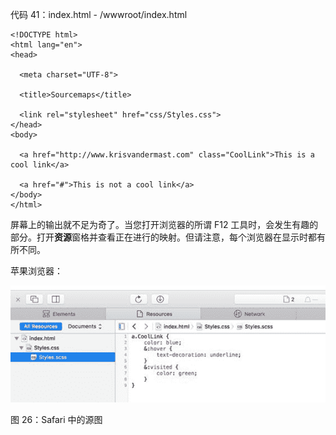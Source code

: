  

代码 41：index.html - /wwwroot/index.html

```
<!DOCTYPE html>
<html lang="en">
<head>

  <meta charset="UTF-8">

  <title>Sourcemaps</title>

  <link rel="stylesheet" href="css/Styles.css">
</head>
<body>

  <a href="http://www.krisvandermast.com" class="CoolLink">This is a cool link</a>

  <a href="#">This is not a cool link</a>
</body>
</html>

```

屏幕上的输出就不足为奇了。当您打开浏览器的所谓 F12 工具时，会发生有趣的部分。打开**资源**窗格并查看正在进行的映射。但请注意，每个浏览器在显示时都有所不同。

苹果浏览器：

![](img/00030.jpeg)

图 26：Safari 中的源图